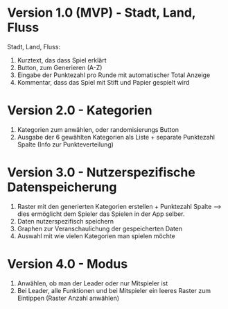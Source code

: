 # Version 1.0 (MVP) - Stadt, Land, Fluss
Stadt, Land, Fluss:
1. Kurztext, das dass Spiel erklärt
2. Button, zum Generieren (A-Z)
3. Eingabe der Punktezahl pro Runde mit automatischer Total Anzeige
4. Kommentar, dass das Spiel mit Stift und Papier gespielt wird

# Version 2.0 - Kategorien
1. Kategorien zum anwählen, oder randomisierungs Button 
2. Ausgabe der 6 gewählten Kategorien als Liste + separate Punktezahl Spalte (Info zur Punkteverteilung)

# Version 3.0 - Nutzerspezifische Datenspeicherung
1. Raster mit den generierten Kategorien erstellen + Punktezahl Spalte --> dies ermöglicht dem Spieler das Spielen in der App selber.
2. Daten nutzerspezifisch speichern 
3. Graphen zur Veranschaulichung der gespeicherten Daten
4. Auswahl mit wie vielen Kategorien man spielen möchte

# Version 4.0 - Modus
1. Anwählen, ob man der Leader oder nur Mitspieler ist
2. Bei Leader, alle Funktionen und bei Mitspieler ein leeres Raster zum Eintippen (Raster Anzahl anwählen)